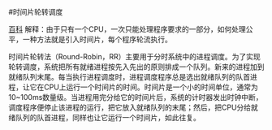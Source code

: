 #时间片轮转调度

[百科](http://baike.baidu.com/link?url=1njSPRmoMRxMT2sRIPmyh55pgzCs0A-1F8_RRPc1z1icRt-YWTL_bpeomIMD_5vq2l2KPvrUBaSclEW93k7mu1DTvNN0SFKMazFQLGfGb0M-J6PxItoofwymUt9ibJRexSySn-_aL893plvM54cs7nYX0b1lzOJOHsepMvRc_NG)
解释：由于只有一个CPU，一次只能处理程序要求的一部分，如何处理公平，一种方法就是引入时间片，每个程序轮流执行。

时间片轮转法（Round-Robin，RR）主要用于分时系统中的进程调度。为了实现轮转调度，系统把所有就绪进程按先入先出的原则排成一个队列。新来的进程加到就绪队列末尾。每当执行进程调度时，进程调度程序总是选出就绪队列的队首进程，让它在CPU上运行一个时间片的时间。时间片是一个小的时间单位，通常为10~100ms数量级。当进程用完分给它的时间片后，系统的计时器发出时钟中断，调度程序便停止该进程的运行，把它放入就绪队列的末尾；然后，把CPU分给就绪队列的队首进程，同样也让它运行一个时间片，如此往复。
